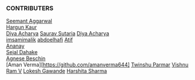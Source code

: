 ### CONTRIBUTERS

[Seemant Aggarwal](https://github.com/seemantaggarwal)\
[Hargun Kaur](https://github.com/hkaur008)\
[Diya Acharya](https://github.com/diyaacharya)
[Saurav Sutaria](https://github.com/Saurav-Sutaria)
[Diya Acharya](https://github.com/diyaacharya) \
[imsamimalik](https://github.com/imsamimalik)
[abdoelhafi](https://github.com/abdoelhafi)
[Atif](https://github.com/mdatif796)\
[Ananay](https://github.com/fts18)\
[Sejal Dahake](https://github.com/sejalxz)\
[Agnese Beschin](https://github.com/AgneseB2)\
[Aman Verma][https://github.com/amanverma644]
[Twinshu Parmar](https://github.com/twi05)
[Vishnu Ram V](https://github.com/vishnuramv)
[Lokesh Gawande](https://github.com/lokesh21012002)
[Harshita Sharma](https://github.com/harshita214)
